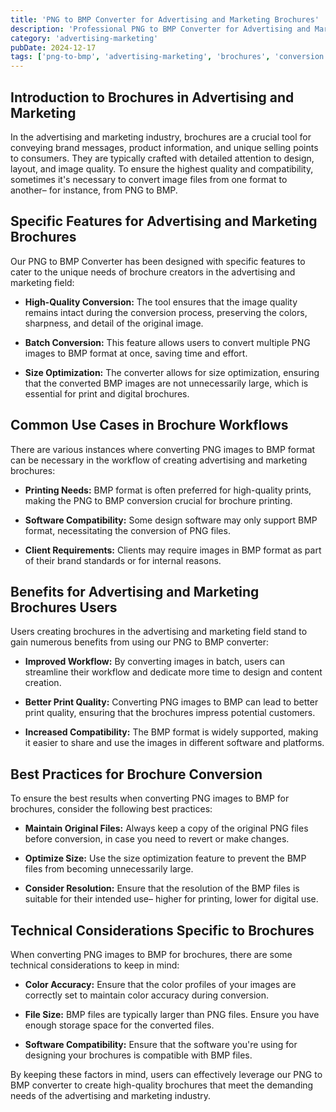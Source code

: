 ```yaml
---
title: 'PNG to BMP Converter for Advertising and Marketing Brochures'
description: 'Professional PNG to BMP Converter for Advertising and Marketing Brochures. Optimized for Advertising and Marketing brochures workflows.'
category: 'advertising-marketing'
pubDate: 2024-12-17
tags: ['png-to-bmp', 'advertising-marketing', 'brochures', 'conversion']
---
```


## Introduction to Brochures in Advertising and Marketing

In the advertising and marketing industry, brochures are a crucial tool for conveying brand messages, product information, and unique selling points to consumers. They are typically crafted with detailed attention to design, layout, and image quality. To ensure the highest quality and compatibility, sometimes it's necessary to convert image files from one format to another– for instance, from PNG to BMP.

## Specific Features for Advertising and Marketing Brochures

Our PNG to BMP Converter has been designed with specific features to cater to the unique needs of brochure creators in the advertising and marketing field:

- **High-Quality Conversion:** The tool ensures that the image quality remains intact during the conversion process, preserving the colors, sharpness, and detail of the original image.

- **Batch Conversion:** This feature allows users to convert multiple PNG images to BMP format at once, saving time and effort.

- **Size Optimization:** The converter allows for size optimization, ensuring that the converted BMP images are not unnecessarily large, which is essential for print and digital brochures.

## Common Use Cases in Brochure Workflows

There are various instances where converting PNG images to BMP format can be necessary in the workflow of creating advertising and marketing brochures:

- **Printing Needs:** BMP format is often preferred for high-quality prints, making the PNG to BMP conversion crucial for brochure printing.

- **Software Compatibility:** Some design software may only support BMP format, necessitating the conversion of PNG files.

- **Client Requirements:** Clients may require images in BMP format as part of their brand standards or for internal reasons.

## Benefits for Advertising and Marketing Brochures Users

Users creating brochures in the advertising and marketing field stand to gain numerous benefits from using our PNG to BMP converter:

- **Improved Workflow:** By converting images in batch, users can streamline their workflow and dedicate more time to design and content creation.

- **Better Print Quality:** Converting PNG images to BMP can lead to better print quality, ensuring that the brochures impress potential customers.

- **Increased Compatibility:** The BMP format is widely supported, making it easier to share and use the images in different software and platforms.

## Best Practices for Brochure Conversion

To ensure the best results when converting PNG images to BMP for brochures, consider the following best practices:

- **Maintain Original Files:** Always keep a copy of the original PNG files before conversion, in case you need to revert or make changes.

- **Optimize Size:** Use the size optimization feature to prevent the BMP files from becoming unnecessarily large.

- **Consider Resolution:** Ensure that the resolution of the BMP files is suitable for their intended use– higher for printing, lower for digital use.

## Technical Considerations Specific to Brochures

When converting PNG images to BMP for brochures, there are some technical considerations to keep in mind:

- **Color Accuracy:** Ensure that the color profiles of your images are correctly set to maintain color accuracy during conversion.

- **File Size:** BMP files are typically larger than PNG files. Ensure you have enough storage space for the converted files.

- **Software Compatibility:** Ensure that the software you're using for designing your brochures is compatible with BMP files. 

By keeping these factors in mind, users can effectively leverage our PNG to BMP converter to create high-quality brochures that meet the demanding needs of the advertising and marketing industry.